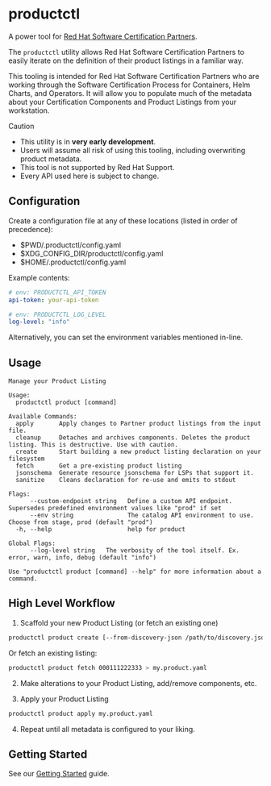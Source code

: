 # productctl

A power tool for [Red Hat Software Certification
Partners](https://connect.redhat.com/en/benefits).

The `productctl` utility allows Red Hat Software Certification Partners to
easily iterate on the definition of their product listings in a familiar way.

This tooling is intended for Red Hat Software Certification Partners who are
working through the Software Certification Process for Containers, Helm Charts,
and Operators. It will allow you to populate much of the metadata about your
Certification Components and Product Listings from your workstation.

> [!CAUTION]
> 
> - This utility is in **very early development**.
> - Users will assume all risk of using this tooling, including overwriting product metadata.
> - This tool is not supported by Red Hat Support.
> - Every API used here is subject to change.

## Configuration

Create a configuration file at any of these locations (listed in order of precedence):

- $PWD/.productctl/config.yaml
- $XDG_CONFIG_DIR/productctl/config.yaml
- $HOME/.productctl/config.yaml

Example contents:

```yaml
# env: PRODUCTCTL_API_TOKEN
api-token: your-api-token

# env: PRODUCTCTL_LOG_LEVEL
log-level: "info"
```

Alternatively, you can set the environment variables mentioned in-line.

## Usage

```
Manage your Product Listing

Usage:
  productctl product [command]

Available Commands:
  apply       Apply changes to Partner product listings from the input file.
  cleanup     Detaches and archives components. Deletes the product listing. This is destructive. Use with caution.
  create      Start building a new product listing declaration on your filesystem
  fetch       Get a pre-existing product listing
  jsonschema  Generate resource jsonschema for LSPs that support it.
  sanitize    Cleans declaration for re-use and emits to stdout

Flags:
      --custom-endpoint string   Define a custom API endpoint. Supersedes predefined environment values like "prod" if set
      --env string               The catalog API environment to use. Choose from stage, prod (default "prod")
  -h, --help                     help for product

Global Flags:
      --log-level string   The verbosity of the tool itself. Ex. error, warn, info, debug (default "info")

Use "productctl product [command] --help" for more information about a command.
```

## High Level Workflow

1. Scaffold your new Product Listing (or fetch an existing one)

```bash
productctl product create [--from-discovery-json /path/to/discovery.json] my.product.yaml
```

Or fetch an existing listing:

```bash
productctl product fetch 000111222333 > my.product.yaml
```

2. Make alterations to your Product Listing, add/remove components, etc.

3. Apply your Product Listing

```bash
productctl product apply my.product.yaml
```

4. Repeat until all metadata is configured to your liking.

## Getting Started

See our [Getting Started](docs/GETTING_STARTED.md) guide.

